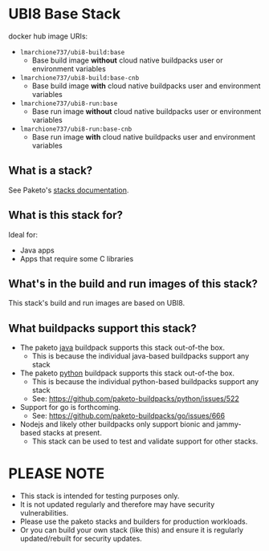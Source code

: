 # UBI8 Base Stack

docker hub image URIs:
* `lmarchione737/ubi8-build:base`
    * Base build image **without** cloud native buildpacks user or environment variables
* `lmarchione737/ubi8-build:base-cnb`
    * Base build image **with** cloud native buildpacks user and environment variables
* `lmarchione737/ubi8-run:base`
    * Base run image **without** cloud native buildpacks user or environment variables
* `lmarchione737/ubi8-run:base-cnb`
    * Base run image **with** cloud native buildpacks user and environment variables
    

## What is a stack?
See Paketo's [stacks documentation](https://paketo.io/docs/concepts/stacks/).

## What is this stack for?
Ideal for:
- Java apps
- Apps that require some C libraries

## What's in the build and run images of this stack?
This stack's build and run images are based on UBI8.

## What buildpacks support this stack?
* The paketo [java](https://github.com/paketo-buildpacks/java) buildpack supports this stack out-of-the box.
    * This is because the individual java-based buildpacks support any stack
* The paketo [python](https://github.com/paketo-buildpacks/python) buildpack supports this stack out-of-the box.
    * This is because the individual python-based buildpacks support any stack
    * See: https://github.com/paketo-buildpacks/python/issues/522
* Support for go is forthcoming.
    * See: https://github.com/paketo-buildpacks/go/issues/666
* Nodejs and likely other buildpacks only support bionic and jammy-based stacks at present.
    * This stack can be used to test and validate support for other stacks.

# PLEASE NOTE

* This stack is intended for testing purposes only.
* It is not updated regularly and therefore may have security vulnerabilities.
* Please use the paketo stacks and builders for production workloads.
* Or you can build your own stack (like this) and ensure it is regularly updated/rebuilt for security updates.

